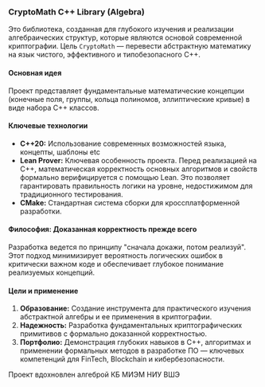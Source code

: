 ### CryptoMath C++ Library (Algebra)

Это библиотека, созданная для глубокого изучения и реализации алгебраических структур, которые являются основой современной криптографии. Цель `CryptoMath` — перевести абстрактную математику на язык чистого, эффективного и типобезопасного C++.

#### Основная идея

Проект представляет фундаментальные математические концепции (конечные поля, группы, кольца полиномов, эллиптические кривые) в виде набора C++ классов. 

#### Ключевые технологии

*   **C++20:** Использование современных возможностей языка, концепты, шаблоны etc 
*   **Lean Prover:** Ключевая особенность проекта. Перед реализацией на C++, математическая корректность основных алгоритмов и свойств формально верифицируется с помощью Lean. Это позволяет гарантировать правильность логики на уровне, недостижимом для традиционного тестирования.
*   **CMake:** Стандартная система сборки для кроссплатформенной разработки.

#### Философия: Доказанная корректность прежде всего

Разработка ведется по принципу "сначала докажи, потом реализуй". Этот подход минимизирует вероятность логических ошибок в критически важном коде и обеспечивает глубокое понимание реализуемых концепций.

#### Цели и применение

1.  **Образование:** Создание инструмента для практического изучения абстрактной алгебры и ее применения в криптографии.
2.  **Надежность:** Разработка фундаментальных криптографических примитивов с формально доказанной корректностью.
3.  **Портфолио:** Демонстрация глубоких навыков в C++, алгоритмах и применении формальных методов в разработке ПО — ключевых компетенций для FinTech, Blockchain и кибербезопасности.

Проект вдохновлен алгеброй КБ МИЭМ НИУ ВШЭ
